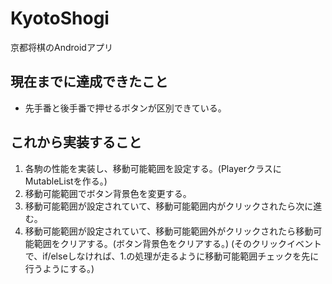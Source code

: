 # KyotoShogi
京都将棋のAndroidアプリ

## 現在までに達成できたこと
- 先手番と後手番で押せるボタンが区別できている。

## これから実装すること
1. 各駒の性能を実装し、移動可能範囲を設定する。(PlayerクラスにMutableListを作る。)
1. 移動可能範囲でボタン背景色を変更する。
1. 移動可能範囲が設定されていて、移動可能範囲内がクリックされたら次に進む。
1. 移動可能範囲が設定されていて、移動可能範囲外がクリックされたら移動可能範囲をクリアする。(ボタン背景色をクリアする。)
(そのクリックイベントで、if/elseしなければ、1.の処理が走るように移動可能範囲チェックを先に行うようにする。)
